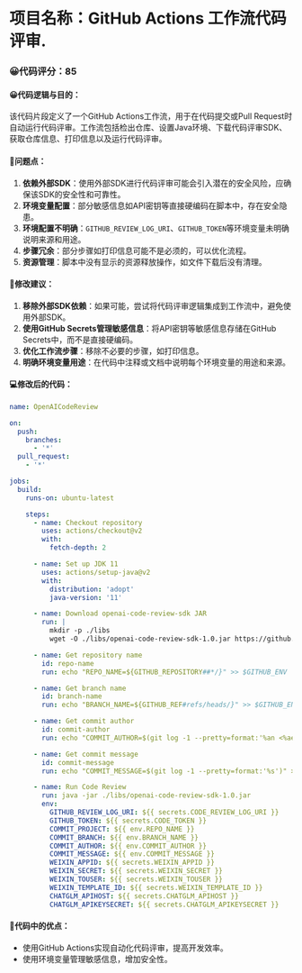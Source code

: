 # 项目名称：GitHub Actions 工作流代码评审.

### 😀代码评分：85
#### 😀代码逻辑与目的：
该代码片段定义了一个GitHub Actions工作流，用于在代码提交或Pull Request时自动运行代码评审。工作流包括检出仓库、设置Java环境、下载代码评审SDK、获取仓库信息、打印信息以及运行代码评审。

#### 🤔问题点：
1. **依赖外部SDK**：使用外部SDK进行代码评审可能会引入潜在的安全风险，应确保该SDK的安全性和可靠性。
2. **环境变量配置**：部分敏感信息如API密钥等直接硬编码在脚本中，存在安全隐患。
3. **环境配置不明确**：`GITHUB_REVIEW_LOG_URI`、`GITHUB_TOKEN`等环境变量未明确说明来源和用途。
4. **步骤冗余**：部分步骤如打印信息可能不是必须的，可以优化流程。
5. **资源管理**：脚本中没有显示的资源释放操作，如文件下载后没有清理。

#### 🎯修改建议：
1. **移除外部SDK依赖**：如果可能，尝试将代码评审逻辑集成到工作流中，避免使用外部SDK。
2. **使用GitHub Secrets管理敏感信息**：将API密钥等敏感信息存储在GitHub Secrets中，而不是直接硬编码。
3. **优化工作流步骤**：移除不必要的步骤，如打印信息。
4. **明确环境变量用途**：在代码中注释或文档中说明每个环境变量的用途和来源。

#### 💻修改后的代码：
```yaml
name: OpenAICodeReview

on:
  push:
    branches:
      - '*'
  pull_request:
    - '*'

jobs:
  build:
    runs-on: ubuntu-latest

    steps:
      - name: Checkout repository
        uses: actions/checkout@v2
        with:
          fetch-depth: 2

      - name: Set up JDK 11
        uses: actions/setup-java@v2
        with:
          distribution: 'adopt'
          java-version: '11'

      - name: Download openai-code-review-sdk JAR
        run: |
          mkdir -p ./libs
          wget -O ./libs/openai-code-review-sdk-1.0.jar https://github.com/YJYanJie/openai-code-review-log/releases/download/v1.0/openai-code-review-sdk-1.0.jar

      - name: Get repository name
        id: repo-name
        run: echo "REPO_NAME=${GITHUB_REPOSITORY##*/}" >> $GITHUB_ENV

      - name: Get branch name
        id: branch-name
        run: echo "BRANCH_NAME=${GITHUB_REF#refs/heads/}" >> $GITHUB_ENV

      - name: Get commit author
        id: commit-author
        run: echo "COMMIT_AUTHOR=$(git log -1 --pretty=format:'%an <%ae>')" >> $GITHUB_ENV

      - name: Get commit message
        id: commit-message
        run: echo "COMMIT_MESSAGE=$(git log -1 --pretty=format:'%s')" >> $GITHUB_ENV

      - name: Run Code Review
        run: java -jar ./libs/openai-code-review-sdk-1.0.jar
        env:
          GITHUB_REVIEW_LOG_URI: ${{ secrets.CODE_REVIEW_LOG_URI }}
          GITHUB_TOKEN: ${{ secrets.CODE_TOKEN }}
          COMMIT_PROJECT: ${{ env.REPO_NAME }}
          COMMIT_BRANCH: ${{ env.BRANCH_NAME }}
          COMMIT_AUTHOR: ${{ env.COMMIT_AUTHOR }}
          COMMIT_MESSAGE: ${{ env.COMMIT_MESSAGE }}
          WEIXIN_APPID: ${{ secrets.WEIXIN_APPID }}
          WEIXIN_SECRET: ${{ secrets.WEIXIN_SECRET }}
          WEIXIN_TOUSER: ${{ secrets.WEIXIN_TOUSER }}
          WEIXIN_TEMPLATE_ID: ${{ secrets.WEIXIN_TEMPLATE_ID }}
          CHATGLM_APIHOST: ${{ secrets.CHATGLM_APIHOST }}
          CHATGLM_APIKEYSECRET: ${{ secrets.CHATGLM_APIKEYSECRET }}
```

#### 🌟代码中的优点：
- 使用GitHub Actions实现自动化代码评审，提高开发效率。
- 使用环境变量管理敏感信息，增加安全性。